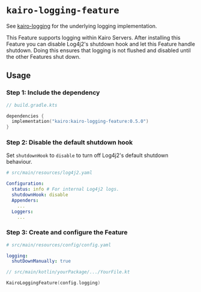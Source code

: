# `kairo-logging-feature`

See [kairo-logging](/kairo-logging/) for the underlying logging implementation.

This Feature supports logging within Kairo Servers.
After installing this Feature you can disable Log4j2's shutdown hook
and let this Feature handle shutdown.
Doing this ensures that logging is not flushed and disabled until the other Features shut down.

## Usage

### Step 1: Include the dependency

```kotlin
// build.gradle.kts

dependencies {
  implementation("kairo:kairo-logging-feature:0.5.0")
}
```

### Step 2: Disable the default shutdown hook

Set `shutdownHook` to `disable` to turn off Log4j2's default shutdown behaviour.

```yaml
# src/main/resources/log4j2.yaml

Configuration:
  status: info # For internal Log4j2 logs.
  shutdownHook: disable
  Appenders:
    ...
  Loggers:
    ...
```

### Step 3: Create and configure the Feature

```yaml
# src/main/resources/config/config.yaml

logging:
  shutDownManually: true
```

```kotlin
// src/main/kotlin/yourPackage/.../YourFile.kt

KairoLoggingFeature(config.logging)
```

